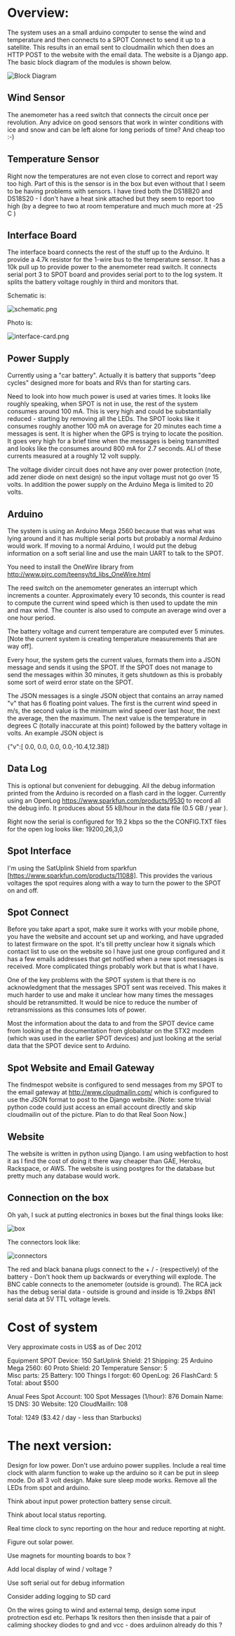 
# Overview:

The system uses an a small arduino computer to sense the wind and
temperature and then connects to a SPOT Connect to send it up to a
satellite. This results in an email sent to cloudmailin which then
does an HTTP POST to the website with the email data. The website is a
Django app. The basic block diagram of the modules is shown below.

![Block Diagram](block-diag.png "Block Diagram")

## Wind Sensor

The anemometer has a reed switch that connects the circuit once per
revolution. Any advice on good sensors that work in winter conditions
with ice and snow and can be left alone for long periods of time? And
cheap too :-)

## Temperature Sensor

Right now the temperatures are not even close to correct and report
way too high. Part of this is the sensor is in the box but even
without that I seem to be having problems with sensors. I have tired
both the DS18B20 and DS18S20 - I don't have a heat sink attached but
they seem to report too high (by a degree to two at room temperature
and much much more at -25 C )


## Interface Board

The interface board connects the rest of the stuff up to the
Arduino. It provide a 4.7k resistor for the 1-wire bus to the
temperature sensor. It has a 10k pull up to provide power to the
anemometer read switch. It connects serial port 3 to SPOT board and
provides serial port to to the log system. It splits the battery
voltage roughly in third and monitors that.

Schematic is:

![schematic.png](schematic.png)


Photo is:

![interface-card.png](interface-card.png)



## Power Supply

Currently using a "car battery". Actually it is battery that supports
"deep cycles" designed more for boats and RVs than for starting cars.

Need to look into how much power is used at varies times. It looks
like roughly speaking, when SPOT is not in use, the rest of the system
consumes around 100 mA. This is very high and could be substantially
reduced - starting by removing all the LEDs. The SPOT looks like it
consumes roughly another 100 mA on average for 20 minutes each time a
messages is sent. It is higher when the GPS is trying to locate the
position. It goes very high for a brief time when the messages is
being transmitted and looks like the consumes around 800 mA for 2.7
seconds. ALl of these currents measured at a roughly 12 volt supply.

The voltage divider circuit does not have any over power protection
(note, add zener diode on next design) so the input voltage must not
go over 15 volts. In addition the power supply on the Arduino Mega is
limited to 20 volts.


## Arduino

The system is using an Arduino Mega 2560 because that was what was
lying around and it has multiple serial ports but probably a normal
Arduino would work. If moving to a normal Arduino, I would put the
debug information on a soft serial line and use the main UART to talk
to the SPOT.

You need to install the OneWire library from 
http://www.pjrc.com/teensy/td_libs_OneWire.html

The reed switch on the anemometer generates an interrupt which
increments a counter. Approximately every 10 seconds, this counter is
read to compute the current wind speed which is then used to update
the min and max wind. The counter is also used to compute an average
wind over a one hour period.

The battery voltage and current temperature are computed ever 5
minutes. [Note the current system is creating temperature measurements
that are way off].

Every hour, the system gets the current values, formats them into a
JSON message and sends it using the SPOT. If the SPOT does not manage
to send the messages within 30 minutes, it gets shutdown as this is
probably some sort of weird error state on the SPOT.

The JSON messages is a single JSON object that contains an array named
"v" that has 6 floating point values. The first is the current wind
speed in m/s, the second value is the minimum wind speed over last
hour, the next the average, then the maximum. The next value is the
temperature in degrees C (totally inaccurate at this point) followed
by the battery voltage in volts. An example JSON object is

{"v":[ 0.0, 0.0, 0.0, 0.0,-10.4,12.38]}


## Data Log

This is optional but convenient for debugging.  All the debug
information printed from the Arduino is recorded on a flash card in
the logger. Currently using an OpenLog
<https://www.sparkfun.com/products/9530> to record all the debug
info. It produces about 55 kB/hour in the data file (0.5 GB / year ).

Right now the serial is configured for 19.2 kbps so the the CONFIG.TXT
files for the open log looks like: 19200,26,3,0


## Spot Interface

I'm using the SatUplink Shield from sparkfun
[https://www.sparkfun.com/products/11088]. This provides the various
voltages the spot requires along with a way to turn the power to the
SPOT on and off.

## Spot Connect

Before you take apart a spot, make sure it works with your mobile
phone, you have the website and account set up and working, and have
upgraded to latest firmware on the spot. It's till pretty unclear how
it signals which contact list to use on the website so I have just one
group configured and it has a few emails addresses that get notified
when a new spot messages is received. More complicated things probably
work but that is what I have.

One of the key problems with the SPOT system is that there is no
acknowledgment that the messages SPOT sent was received. This makes it
much harder to use and make it unclear how many times the messages
should be retransmitted. It would be nice to reduce the number of
retransmissions as this consumes lots of power.

Most the information about the data to and from the SPOT device came
from looking at the documentation from globalstar on the STX2 modem
(which was used in the earlier SPOT devices) and just looking at the
serial data that the SPOT device sent to Arduino.


## Spot Website and Email Gateway

The findmespot website is configured to send messages from my SPOT to
the email gateway at http://www.cloudmailin.com/ which is configured
to use the JSON format to post to the Django website. [Note: some
trivial python code could just access an email account directly and
skip cloudmailin out of the picture. Plan to do that Real Soon Now.]

## Website

The website is written in python using Django. I am using webfaction
to host it as I find the cost of doing it there way cheaper than GAE,
Heroku, Rackspace, or AWS. The website is using postgres for the
database but pretty much any database would work.


## Connection on the box

Oh yah, I suck at putting electronics in boxes but the final things
looks like:

![box](box.png "Box")

The connectors look like:

![connectors](connectors.png "Connectors")

The red and black banana plugs connect to the + / - (respectively) of
the battery - Don't hook them up backwards or everything will
explode. The BNC cable connects to the anemometer (outside is
ground). The RCA jack has the debug serial data - outside is ground
and inside is 19.2kbps 8N1 serial data at 5V TTL voltage levels.


# Cost of system

Very approximate costs in US$ as of Dec 2012

Equipment
SPOT Device: 150
SatUplink Shield: 21
Shipping: 25
Arduino Mega 2560: 60
Proto Shield: 20
Temperature Sensor: 5  
Misc parts: 25
Battery: 100 
Things I forgot: 60
OpenLog: 26
FlashCard: 5
Total: about $500

Anual Fees
Spot Account: 100
Spot Messages (1/hour): 876
Domain Name: 15
DNS: 30 
Website: 120 
CloudMailIn: 108

Total: 1249
($3.42 / day - less than Starbucks) 



# The next version:

Design for low power. Don't use arduino power supplies.  Include a
real time clock with alarm function to wake up the arduino so it can
be put in sleep mode. Do all 3 volt design. Make sure sleep mode
works. Remove all the LEDs from spot and arduino.

Think about input power protection battery sense circuit.

Think about local status reporting.

Real time clock to sync reporting on the hour and reduce reporting at
night.

Figure out solar power.

Use magnets for mounting boards to box ?

Add local display of wind / voltage ?

Use soft serial out for debug information

Consider adding logging to SD card 

On the wires going to wind and external temp, design some input
protrection esd etc. Perhaps 1k resitors then then insisde that a pair
of caliming shockey diodes to gnd and vcc - does arduiinon already do
this ?

